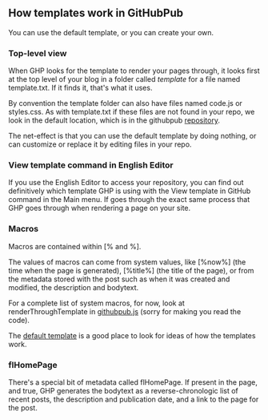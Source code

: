 ## How templates work in GitHubPub

You can use the default template, or you can create your own.

### Top-level view

When GHP looks for the template to render your pages through, it looks first at the top level of your blog in a folder called <i>template</i> for a file named template.txt. If it finds it, that's what it uses. 

By convention the template folder can also have files named code.js or styles.css. As with template.txt if these files are not found in your repo, we look in the default location, which is in the githubpub <a href="https://github.com/scripting/githubpub/tree/master/defaultfiles/template">repository</a>.

The net-effect is that you can use the default template by doing nothing, or can customize or replace it by editing files in your repo.

### View template command in English Editor

If you use the English Editor to access your repository, you can find out definitively which template GHP is using with the View template in GitHub command in the Main menu. If goes through the exact same process that GHP goes through when rendering a page on your site. 

### Macros

Macros are contained within [% and %].

The values of macros can come from system values, like [%now%] (the time when the page is generated), [%title%] (the title of the page), or from the metadata stored with the post such as when it was created and modified, the description and bodytext. 

For a complete list of system macros, for now, look at renderThroughTemplate in <a href="https://github.com/scripting/githubpub/blob/master/githubpub.js">githubpub.js</a> (sorry for making you read the code). 

The <a href="https://github.com/scripting/githubpub/blob/master/defaultfiles/template/template.txt">default template</a> is a good place to look for ideas of how the templates work. 

### flHomePage

There's a special bit of metadata called flHomePage. If present in the page, and true, GHP generates the bodytext as a reverse-chronologic list of recent posts, the description and publication date, and a link to the page for the post. 

